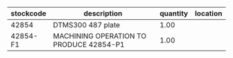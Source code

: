 |stockcode|description|quantity|location|
|---------|-----------|--------|--------|
|42854|DTMS300 487 plate|1.00||
|42854-F1|MACHINING OPERATION TO PRODUCE 42854-P1|1.00||
